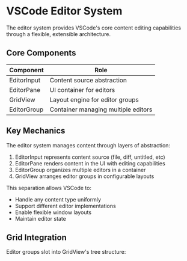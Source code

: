 # VSCode Editor System

The editor system provides VSCode's core content editing capabilities through a flexible, extensible architecture.

## Core Components

| Component | Role |
|-----------|------|
| EditorInput | Content source abstraction |
| EditorPane | UI container for editors |
| GridView | Layout engine for editor groups |
| EditorGroup | Container managing multiple editors |

## Key Mechanics

The editor system manages content through layers of abstraction:

1. EditorInput represents content source (file, diff, untitled, etc)
2. EditorPane renders content in the UI with editing capabilities
3. EditorGroup organizes multiple editors in a container
4. GridView arranges editor groups in configurable layouts

This separation allows VSCode to:
- Handle any content type uniformly
- Support different editor implementations
- Enable flexible window layouts
- Maintain editor state

## Grid Integration

Editor groups slot into GridView's tree structure:
